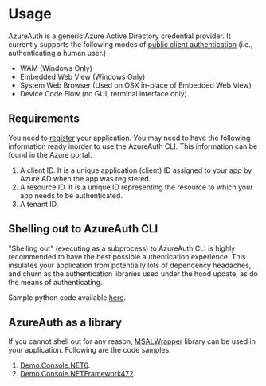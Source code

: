 # Usage

AzureAuth is a generic Azure Active Directory credential provider. It currently supports the following modes of [public client authentication](https://docs.microsoft.com/en-us/azure/active-directory/develop/msal-client-applications) (i.e., authenticating a human user.)
* WAM (Windows Only)
* Embedded Web View (Windows Only)
* System Web Browser (Used on OSX in-place of Embedded Web View)
* Device Code Flow (no GUI, terminal interface only).

## Requirements
You need to [register](https://docs.microsoft.com/en-us/azure/active-directory/develop/quickstart-register-app) your application. You may need to have the following information ready inorder to use the AzureAuth CLI. This information can be found in the Azure portal.
1. A client ID. It is a unique application (client) ID assigned to your app by Azure AD when the app was registered.
2. A resource ID. It is a unique ID representing the resource to which your app needs to be authenticated. 
3. A tenant ID. 

## Shelling out to AzureAuth CLI
"Shelling out" (executing as a subprocess) to AzureAuth CLI is highly recommended to have the best possible authentication experience. 
This insulates your application from potentially lots of dependency headaches, and churn as the authentication libraries used under the hood update, as do the means of authenticating.

Sample python code available [here](python/).

## AzureAuth as a library
If you cannot shell out for any reason, [MSALWrapper](../src/MSALWrapper/) library can be used in your application. Following are the code samples.
1. [Demo.Console.NET6](Demo.Console.NET6/).
2. [Demo.Console.NETFramework472](Demo.Console.NETFramework472/).
